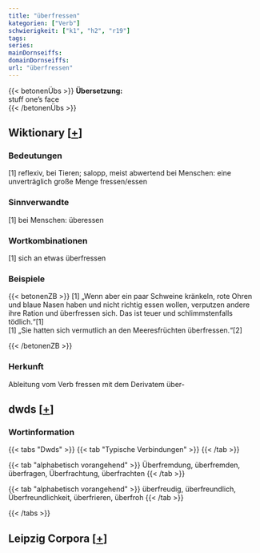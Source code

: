 ```yaml
---
title: "überfressen"
kategorien: ["Verb"]
schwierigkeit: ["k1", "h2", "r19"]
tags:
series:
mainDornseiffs:
domainDornseiffs:
url: "überfressen"
---
```


{{< betonenÜbs >}}
**Übersetzung:**  
stuff one’s face  
{{< /betonenÜbs >}}

## Wiktionary [[+](https://de.wiktionary.org/wiki/überfressen)]

### Bedeutungen
[1] reflexiv, bei Tieren; salopp, meist abwertend bei Menschen: eine unverträglich große Menge fressen/essen  

### Sinnverwandte
[1] bei Menschen: überessen  

### Wortkombinationen
[1] sich an etwas überfressen  

### Beispiele
{{< betonenZB >}}
[1] „Wenn aber ein paar Schweine kränkeln, rote Ohren und blaue Nasen haben und nicht richtig essen wollen, verputzen andere ihre Ration und überfressen sich. Das ist teuer und schlimmstenfalls tödlich.“[1]  
[1] „Sie hatten sich vermutlich an den Meeresfrüchten überfressen.“[2]  

{{< /betonenZB >}}
### Herkunft
Ableitung vom Verb fressen mit dem Derivatem über-  



## dwds [[+](https://www.dwds.de/wb/überfressen)]

### Wortinformation
{{< tabs "Dwds" >}}
{{< tab "Typische Verbindungen" >}}
{{< /tab >}}

{{< tab "alphabetisch vorangehend" >}}
Überfremdung, überfremden, überfragen, Überfrachtung, überfrachten
{{< /tab >}}

{{< tab "alphabetisch vorangehend" >}}
überfreudig, überfreundlich, Überfreundlichkeit, überfrieren, überfroh
{{< /tab >}}

{{< /tabs >}}

## Leipzig Corpora [[+](https://corpora.uni-leipzig.de/en/res?word=überfressen&corpusId=deu_newscrawl-public_2018)]

